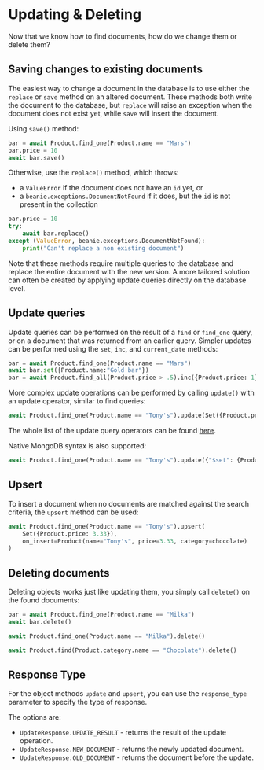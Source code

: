 # Updating & Deleting

Now that we know how to find documents, how do we change them or delete them?

## Saving changes to existing documents

The easiest way to change a document in the database is to use either the `replace` or `save` method on an altered document. 
These methods both write the document to the database, 
but `replace` will raise an exception when the document does not exist yet, while `save` will insert the document. 

Using `save()` method:

```python
bar = await Product.find_one(Product.name == "Mars")
bar.price = 10
await bar.save()
```

Otherwise, use the `replace()` method, which throws:
- a `ValueError` if the document does not have an `id` yet, or
- a `beanie.exceptions.DocumentNotFound` if it does, but the `id` is not present in the collection

```python
bar.price = 10
try:
    await bar.replace()
except (ValueError, beanie.exceptions.DocumentNotFound):
    print("Can't replace a non existing document")
```

Note that these methods require multiple queries to the database and replace the entire document with the new version. 
A more tailored solution can often be created by applying update queries directly on the database level.

## Update queries

Update queries can be performed on the result of a `find` or `find_one` query, 
or on a document that was returned from an earlier query. 
Simpler updates can be performed using the `set`, `inc`, and `current_date` methods:

```python
bar = await Product.find_one(Product.name == "Mars")
await bar.set({Product.name:"Gold bar"})
bar = await Product.find_all(Product.price > .5).inc({Product.price: 1})
```

More complex update operations can be performed by calling `update()` with an update operator, similar to find queries:

```python
await Product.find_one(Product.name == "Tony's").update(Set({Product.price: 3.33}))
```

The whole list of the update query operators can be found [here](../api-documentation/operators/update.md).

Native MongoDB syntax is also supported:

```python
await Product.find_one(Product.name == "Tony's").update({"$set": {Product.price: 3.33}})
```

## Upsert

To insert a document when no documents are matched against the search criteria, the `upsert` method can be used:

```python
await Product.find_one(Product.name == "Tony's").upsert(
    Set({Product.price: 3.33}), 
    on_insert=Product(name="Tony's", price=3.33, category=chocolate)
)
```

## Deleting documents

Deleting objects works just like updating them, you simply call `delete()` on the found documents:

```python
bar = await Product.find_one(Product.name == "Milka")
await bar.delete()

await Product.find_one(Product.name == "Milka").delete()

await Product.find(Product.category.name == "Chocolate").delete()
```

## Response Type

For the object methods `update` and `upsert`, you can use the `response_type` parameter to specify the type of response.

The options are:
- `UpdateResponse.UPDATE_RESULT` - returns the result of the update operation.
- `UpdateResponse.NEW_DOCUMENT` - returns the newly updated document.
- `UpdateResponse.OLD_DOCUMENT` - returns the document before the update.
